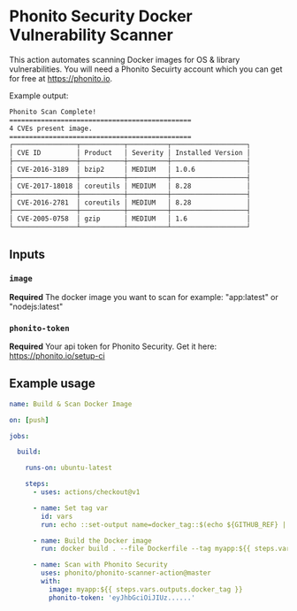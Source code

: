 # Phonito Security Docker Vulnerability Scanner

This action automates scanning Docker images for OS & library vulnerabilities. You will need a Phonito Secuirty account which you can get for free at https://phonito.io.

Example output:

```bash
Phonito Scan Complete!
==============================================
4 CVEs present image.
==============================================
┌────────────────┬───────────┬──────────┬───────────────────┐
│ CVE ID         │ Product   │ Severity │ Installed Version │
├────────────────┼───────────┼──────────┼───────────────────┤
│ CVE-2016-3189  │ bzip2     │ MEDIUM   │ 1.0.6             │
├────────────────┼───────────┼──────────┼───────────────────┤
│ CVE-2017-18018 │ coreutils │ MEDIUM   │ 8.28              │
├────────────────┼───────────┼──────────┼───────────────────┤
│ CVE-2016-2781  │ coreutils │ MEDIUM   │ 8.28              │
├────────────────┼───────────┼──────────┼───────────────────┤
│ CVE-2005-0758  │ gzip      │ MEDIUM   │ 1.6               │
└────────────────┴───────────┴──────────┴───────────────────┘
```

## Inputs

### `image`

**Required** The docker image you want to scan for example: "app:latest" or "nodejs:latest"

### `phonito-token`

**Required** Your api token for Phonito Security. Get it here: https://phonito.io/setup-ci

## Example usage

```yaml
name: Build & Scan Docker Image

on: [push]

jobs:

  build:

    runs-on: ubuntu-latest

    steps:
      - uses: actions/checkout@v1

      - name: Set tag var
        id: vars
        run: echo ::set-output name=docker_tag::$(echo ${GITHUB_REF} | cut -d'/' -f3)-${GITHUB_SHA}

      - name: Build the Docker image
        run: docker build . --file Dockerfile --tag myapp:${{ steps.vars.outputs.docker_tag }}

      - name: Scan with Phonito Security
        uses: phonito/phonito-scanner-action@master
        with:
          image: myapp:${{ steps.vars.outputs.docker_tag }}
          phonito-token: 'eyJhbGciOiJIUz......'

```
